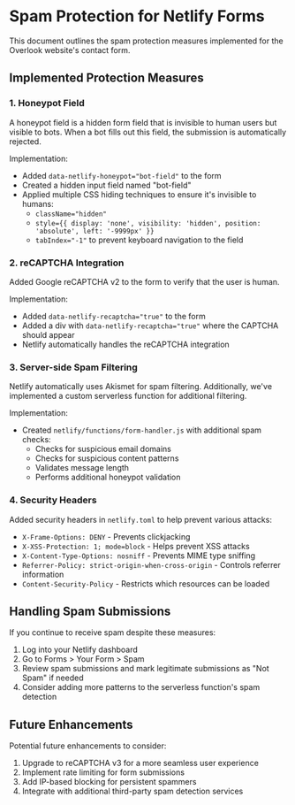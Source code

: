 # Spam Protection for Netlify Forms

This document outlines the spam protection measures implemented for the Overlook website's contact form.

## Implemented Protection Measures

### 1. Honeypot Field

A honeypot field is a hidden form field that is invisible to human users but visible to bots. When a bot fills out this field, the submission is automatically rejected.

Implementation:
- Added `data-netlify-honeypot="bot-field"` to the form
- Created a hidden input field named "bot-field"
- Applied multiple CSS hiding techniques to ensure it's invisible to humans:
  - `className="hidden"`
  - `style={{ display: 'none', visibility: 'hidden', position: 'absolute', left: '-9999px' }}`
  - `tabIndex="-1"` to prevent keyboard navigation to the field

### 2. reCAPTCHA Integration

Added Google reCAPTCHA v2 to the form to verify that the user is human.

Implementation:
- Added `data-netlify-recaptcha="true"` to the form
- Added a div with `data-netlify-recaptcha="true"` where the CAPTCHA should appear
- Netlify automatically handles the reCAPTCHA integration

### 3. Server-side Spam Filtering

Netlify automatically uses Akismet for spam filtering. Additionally, we've implemented a custom serverless function for additional filtering.

Implementation:
- Created `netlify/functions/form-handler.js` with additional spam checks:
  - Checks for suspicious email domains
  - Checks for suspicious content patterns
  - Validates message length
  - Performs additional honeypot validation

### 4. Security Headers

Added security headers in `netlify.toml` to help prevent various attacks:

- `X-Frame-Options: DENY` - Prevents clickjacking
- `X-XSS-Protection: 1; mode=block` - Helps prevent XSS attacks
- `X-Content-Type-Options: nosniff` - Prevents MIME type sniffing
- `Referrer-Policy: strict-origin-when-cross-origin` - Controls referrer information
- `Content-Security-Policy` - Restricts which resources can be loaded

## Handling Spam Submissions

If you continue to receive spam despite these measures:

1. Log into your Netlify dashboard
2. Go to Forms > Your Form > Spam
3. Review spam submissions and mark legitimate submissions as "Not Spam" if needed
4. Consider adding more patterns to the serverless function's spam detection

## Future Enhancements

Potential future enhancements to consider:

1. Upgrade to reCAPTCHA v3 for a more seamless user experience
2. Implement rate limiting for form submissions
3. Add IP-based blocking for persistent spammers
4. Integrate with additional third-party spam detection services
